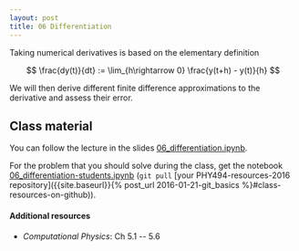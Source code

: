 ```yaml
---
layout: post
title: 06 Differentiation
---
```


Taking numerical derivatives is based on the elementary definition

$$
\frac{dy(t)}{dt} := \lim_{h\rightarrow 0} \frac{y(t+h) - y(t)}{h}
$$

We will then derive different finite difference approximations to the
derivative and assess their error.

## Class material

You can follow the lecture in the slides
[06_differentiation.ipynb](http://nbviewer.jupyter.org/format/slides/github/ASU-CompMethodsPhysics-PHY494/PHY494-resources-2016/blob/master/06_differentiation/06_differentiation.ipynb).

For the problem that you should solve during the class, get the
notebook
[06_differentiation-students.ipynb](http://nbviewer.jupyter.org/github/ASU-CompMethodsPhysics-PHY494/PHY494-resources-2016/blob/master/06_differentiation/06_differentiation-students.ipynb)
(`git pull` [your PHY494-resources-2016 repository]({{site.baseurl}}{% post_url 2016-01-21-git_basics %}#class-resources-on-github)).

#### Additional resources

* _Computational Physics_: Ch 5.1 -- 5.6



